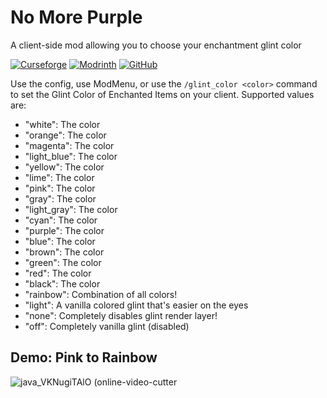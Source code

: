 # No More Purple
A client-side mod allowing you to choose your enchantment glint color

<a href="https://www.curseforge.com/minecraft/mc-mods"><img alt="Curseforge" src="https://cf.way2muchnoise.eu/full_436298_downloads.svg"></a> <a href="https://modrinth.com/mod/no-more-purple"><img alt="Modrinth" src="https://img.shields.io/modrinth/dt/no-more-purple?label=Modrinth%20Downloads"></a> <a href="https://github.com/Pepperoni-Jabroni/NoMorePurple"><img alt="GitHub" src="https://img.shields.io/github/downloads/Pepperoni-Jabroni/NoMorePurple/total?label=Downloads&logo=github"></a>

Use the config, use ModMenu, or use the `/glint_color <color>` command to set the Glint Color of Enchanted Items on your client.
Supported values are:
- "white": The color
- "orange": The color
- "magenta": The color
- "light_blue": The color
- "yellow": The color
- "lime": The color
- "pink": The color
- "gray": The color
- "light_gray": The color
- "cyan": The color
- "purple": The color
- "blue": The color
- "brown": The color
- "green": The color
- "red": The color
- "black": The color
- "rainbow": Combination of all colors!
- "light": A vanilla colored glint that's easier on the eyes
- "none": Completely disables glint render layer!
- "off": Completely vanilla glint (disabled)

## Demo: Pink to Rainbow
![java_VKNugiTAlO (online-video-cutter](https://user-images.githubusercontent.com/17690401/182008443-77e892a2-760b-4e7b-b556-61e807ea6e3b.gif)
